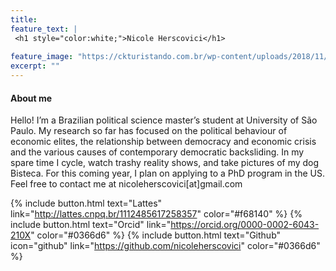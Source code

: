```yaml
---
title: 
feature_text: |
 <h1 style="color:white;">Nicole Herscovici</h1>
  
feature_image: "https://ckturistando.com.br/wp-content/uploads/2018/11/visita-ao-farol-santander-banespa-altino-arantes-centro-sao-paulo-ckturistando.jpg"
excerpt: ""
---
```


#### About me

Hello! I’m a Brazilian political science master’s student at University of São Paulo. My research so far has focused on the political behaviour of economic elites, the relationship between democracy and economic crisis and the various causes of contemporary democratic backsliding. In my spare time I cycle, watch trashy reality shows, and take pictures of my dog Bisteca. For this coming year, I plan on applying to a PhD program in the US. Feel free to contact me at nicoleherscovici[at]gmail.com

{% include button.html text="Lattes" link="http://lattes.cnpq.br/1112485617258357" color="#f68140" %} {% include button.html text="Orcid" link="https://orcid.org/0000-0002-6043-210X" color="#0366d6" %}  {% include button.html text="Github" icon="github" link="https://github.com/nicoleherscovici" color="#0366d6" %}
